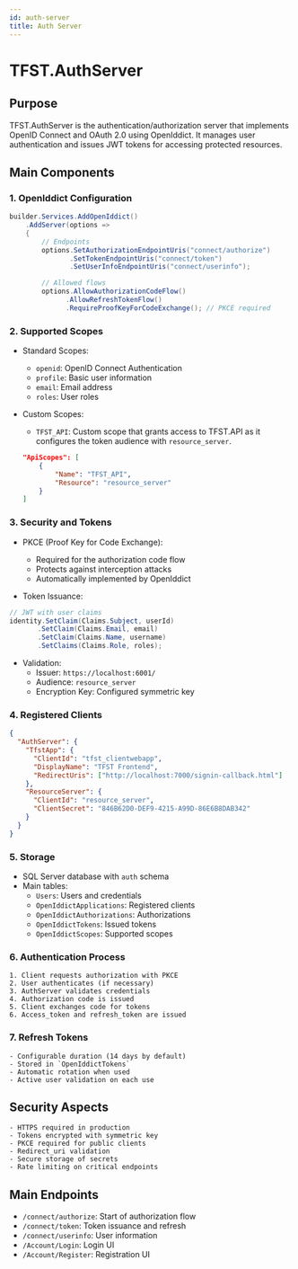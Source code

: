 ```yaml
---
id: auth-server
title: Auth Server
---
```


# TFST.AuthServer

## Purpose
TFST.AuthServer is the authentication/authorization server that implements OpenID Connect and OAuth 2.0 using OpenIddict. It manages user authentication and issues JWT tokens for accessing protected resources.

## Main Components

### 1. OpenIddict Configuration
```csharp
builder.Services.AddOpenIddict()
    .AddServer(options =>
    {
        // Endpoints
        options.SetAuthorizationEndpointUris("connect/authorize")
               .SetTokenEndpointUris("connect/token")
               .SetUserInfoEndpointUris("connect/userinfo");

        // Allowed flows
        options.AllowAuthorizationCodeFlow()
              .AllowRefreshTokenFlow()
              .RequireProofKeyForCodeExchange(); // PKCE required
```
### 2. Supported Scopes
- Standard Scopes:
    - `openid`: OpenID Connect Authentication
    - `profile`: Basic user information
    - `email`: Email address
    - `roles`: User roles

- Custom Scopes:
    - `TFST_API`: Custom scope that grants access to TFST.API as it configures the token audience with `resource_server`.

    ```json
    "ApiScopes": [
        {
            "Name": "TFST_API",
            "Resource": "resource_server"
        }
    ]
    ```

### 3. Security and Tokens
- PKCE (Proof Key for Code Exchange):
    - Required for the authorization code flow
    - Protects against interception attacks
    - Automatically implemented by OpenIddict

- Token Issuance:
```csharp
// JWT with user claims
identity.SetClaim(Claims.Subject, userId)
       .SetClaim(Claims.Email, email)
       .SetClaim(Claims.Name, username)
       .SetClaims(Claims.Role, roles);
```	

- Validation:
    - Issuer: `https://localhost:6001/`
    - Audience: `resource_server`
    - Encryption Key: Configured symmetric key

### 4. Registered Clients
```json
{
  "AuthServer": {
    "TfstApp": {
      "ClientId": "tfst_clientwebapp",
      "DisplayName": "TFST Frontend",
      "RedirectUris": ["http://localhost:7000/signin-callback.html"]
    },
    "ResourceServer": {
      "ClientId": "resource_server",
      "ClientSecret": "846B62D0-DEF9-4215-A99D-86E6B8DAB342"
    }
  }
}
```

### 5. Storage
- SQL Server database with `auth` schema
- Main tables:
    - `Users`: Users and credentials
    - `OpenIddictApplications`: Registered clients
    - `OpenIddictAuthorizations`: Authorizations
    - `OpenIddictTokens`: Issued tokens
    - `OpenIddictScopes`: Supported scopes

### 6. Authentication Process
    1. Client requests authorization with PKCE
    2. User authenticates (if necessary)
    3. AuthServer validates credentials
    4. Authorization code is issued
    5. Client exchanges code for tokens
    6. Access_token and refresh_token are issued

### 7. Refresh Tokens
    - Configurable duration (14 days by default)
    - Stored in `OpenIddictTokens`
    - Automatic rotation when used
    - Active user validation on each use

## Security Aspects
    - HTTPS required in production
    - Tokens encrypted with symmetric key
    - PKCE required for public clients
    - Redirect_uri validation
    - Secure storage of secrets
    - Rate limiting on critical endpoints

## Main Endpoints
- `/connect/authorize`: Start of authorization flow
- `/connect/token`: Token issuance and refresh
- `/connect/userinfo`: User information
- `/Account/Login`: Login UI
- `/Account/Register`: Registration UI